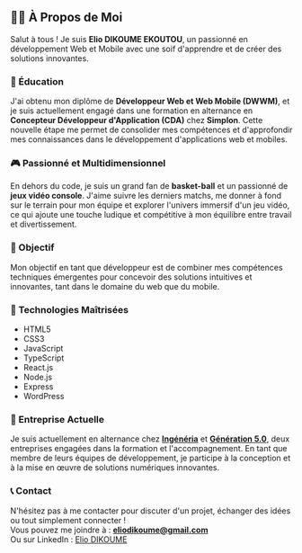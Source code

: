 ## 👨‍💻 À Propos de Moi

Salut à tous ! Je suis **Elio DIKOUME EKOUTOU**, un passionné en développement Web et Mobile avec une soif d'apprendre et de créer des solutions innovantes.

### 📘 Éducation

J'ai obtenu mon diplôme de **Développeur Web et Web Mobile (DWWM)**, et je suis actuellement engagé dans une formation en alternance en **Concepteur Développeur d'Application (CDA)** chez **Simplon**. Cette nouvelle étape me permet de consolider mes compétences et d'approfondir mes connaissances dans le développement d'applications web et mobiles.

### 🎮 Passionné et Multidimensionnel

En dehors du code, je suis un grand fan de **basket-ball** et un passionné de **jeux vidéo console**. J'aime suivre les derniers matchs, me donner à fond sur le terrain pour mon équipe et explorer l'univers immersif d'un jeu vidéo, ce qui ajoute une touche ludique et compétitive à mon équilibre entre travail et divertissement.

### 🎯 Objectif

Mon objectif en tant que développeur est de combiner mes compétences techniques émergentes pour concevoir des solutions intuitives et innovantes, tant dans le domaine du web que du mobile.

### 🚀 Technologies Maîtrisées

- HTML5  
- CSS3  
- JavaScript
- TypeScript
- React.js
- Node.js
- Express
- WordPress

### 💼 Entreprise Actuelle

Je suis actuellement en alternance chez **[Ingénéria](https://ingenieria.fr)** et **[Génération 5.0](https://generation5-0.fr)**, deux entreprises engagées dans la formation et l'accompagnement. En tant que membre de leurs équipes de développement, je participe à la conception et à la mise en œuvre de solutions numériques innovantes.

### 📞 Contact

N'hésitez pas à me contacter pour discuter d'un projet, échanger des idées ou tout simplement connecter !  
Vous pouvez me joindre à : **eliodikoume@gmail.com**  
Ou sur LinkedIn : [Elio DIKOUME](www.linkedin.com/in/elio-dikoume)
